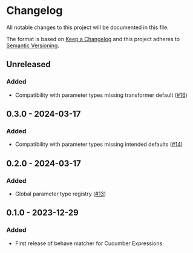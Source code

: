 # Changelog

All notable changes to this project will be documented in this file.

The format is based on [Keep a Changelog](http://keepachangelog.com/)
and this project adheres to [Semantic Versioning](http://semver.org/).

## Unreleased

### Added

- Compatibility with parameter types missing transformer default ([#16](https://github.com/kieran-ryan/behave-cucumber-matcher/pull/16))

## 0.3.0 - 2024-03-17

### Added

- Compatibility with parameter types missing intended defaults ([#14](https://github.com/kieran-ryan/behave-cucumber-matcher/pull/14))

## 0.2.0 - 2024-03-17

### Added

- Global parameter type registry ([#13](https://github.com/kieran-ryan/behave-cucumber-matcher/pull/13))

## 0.1.0 - 2023-12-29

### Added

- First release of behave matcher for Cucumber Expressions
